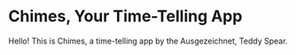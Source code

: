 # Chimes, Your Time-Telling App
Hello!
This is Chimes, a time-telling app by the Ausgezeichnet, Teddy Spear. 
